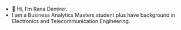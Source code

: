 - 👋 Hi, I’m Rana Demirer.
- I am a Business Analytics Masters student plus have background in Electronics and Telecommunication Engineering.
<!---
developerRD/developerRD is a ✨ special ✨ repository because its `README.md` (this file) appears on your GitHub profile.
You can click the Preview link to take a look at your changes.
--->
